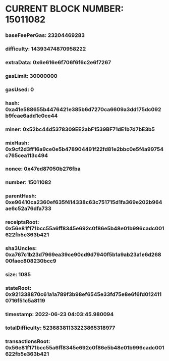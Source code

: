 # CURRENT BLOCK NUMBER: 15011082

### baseFeePerGas: 23204469283
### difficulty: 14393474870958222
### extraData: 0x6e616e6f706f6f6c2e6f7267
### gasLimit: 30000000
### gasUsed: 0
### hash: 0xa41e588655b4476421e385b6d7270ca6609a3dd175dc092b9fcae6add1c0ce44
### miner: 0x52bc44d5378309EE2abF1539BF71dE1b7d7bE3b5
### mixHash: 0x9cf2d3ff16a9ce0e5b478904491f22fd81e2bbc0e5f4a99754c765cea113c494
### nonce: 0x47ed87050b276fba
### number: 15011082
### parentHash: 0xe96410ca2360ef635f414338c63c751715d1fa369e202b964ae6c52a76dfa733
### receiptsRoot: 0x56e81f171bcc55a6ff8345e692c0f86e5b48e01b996cadc001622fb5e363b421
### sha3Uncles: 0xa767c1b23d7969ea39ce90cd9d7940f5b1a9ab23a1e6d26800faec808230bcc9
### size: 1085
### stateRoot: 0x921338870c61a1a789f3b98ef6545e33fd75e8e6f6fd0124110716f51c5a8119
### timestamp: 2022-06-23 04:03:45.980094
### totalDifficulty: 52368381133223865318977
### transactionsRoot: 0x56e81f171bcc55a6ff8345e692c0f86e5b48e01b996cadc001622fb5e363b421
